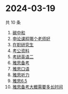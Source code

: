 # 2024-03-19

共 10 条

<!-- BEGIN ZHIHUSEARCH -->
<!-- 最后更新时间 Tue Mar 19 2024 09:24:24 GMT+0800 (China Standard Time) -->
1. [碳中和](https://www.zhihu.com/search?q=碳中和)
1. [申论课程哪个老师好](https://www.zhihu.com/search?q=申论课程哪个老师好)
1. [在职研究生](https://www.zhihu.com/search?q=在职研究生)
1. [考公资料](https://www.zhihu.com/search?q=考公资料)
1. [考研英语二](https://www.zhihu.com/search?q=考研英语二)
1. [雅思备考](https://www.zhihu.com/search?q=雅思备考)
1. [雅思口语](https://www.zhihu.com/search?q=雅思口语)
1. [雅思听力](https://www.zhihu.com/search?q=雅思听力)
1. [雅思6.5](https://www.zhihu.com/search?q=雅思6.5)
1. [雅思备考大概需要多长时间](https://www.zhihu.com/search?q=雅思备考大概需要多长时间)
<!-- END ZHIHUSEARCH -->

